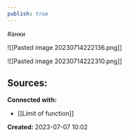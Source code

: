 ```yaml
---
publish: true
---
```

#анки


![[Pasted image 20230714222136.png]]

![[Pasted image 20230714222310.png]]













**Sources:**
- 


**Connected with:**
- [[Limit of function]]



**Created:** 2023-07-07 10:02